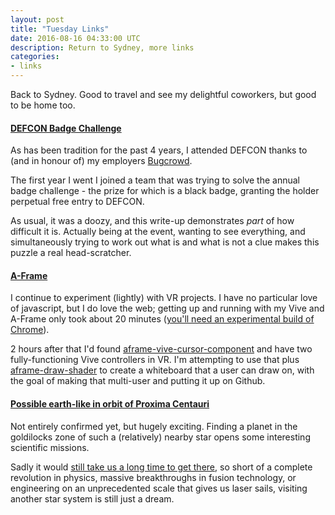 ```yaml
---
layout: post
title: "Tuesday Links"
date: 2016-08-16 04:33:00 UTC
description: Return to Sydney, more links
categories:
- links
---
```


Back to Sydney. Good to travel and see my delightful coworkers, but good to be home too.

#### [DEFCON Badge Challenge](http://co9.io/post/148716614744/defcon-24-badge-challenge)

As has been tradition for the past 4 years, I attended DEFCON thanks to (and in honour of) my employers [Bugcrowd](https://bugcrowd.com).

The first year I went I joined a team that was trying to solve the annual badge challenge - the prize for which is a black badge, granting the holder perpetual free entry to DEFCON.

As usual, it was a doozy, and this write-up demonstrates *part* of how difficult it is. Actually being at the event, wanting to see everything, and simultaneously trying to work out what is and what is not a clue makes this puzzle a real head-scratcher.

#### [A-Frame](https://aframe.io)

I continue to experiment (lightly) with VR projects. I have no particular love of javascript, but I do love the web; getting up and running with my Vive and A-Frame only took about 20 minutes ([you'll need an experimental build of Chrome](https://webvr.info/get-chrome/)).

2 hours after that I'd found [aframe-vive-cursor-component](https://github.com/bryik/aframe-vive-cursor-component) and have two fully-functioning Vive controllers in VR. I'm attempting to use that plus [aframe-draw-shader](https://github.com/mayognaise/aframe-draw-shader) to create a whiteboard that a user can draw on, with the goal of making that multi-user and putting it up on Github.

#### [Possible earth-like in orbit of Proxima Centauri](http://www.universetoday.com/130276/earth-like-planet-around-proxima-centauri-discovered/)

Not entirely confirmed yet, but hugely exciting. Finding a planet in the goldilocks zone of such a (relatively) nearby star opens some interesting scientific missions.

Sadly it would [still take us a long time to get there](http://www.universetoday.com/15403/how-long-would-it-take-to-travel-to-the-nearest-star), so short of a complete revolution in physics, massive breakthroughs in fusion technology, or engineering on an unprecedented scale that gives us laser sails, visiting another star system is still just a dream.
